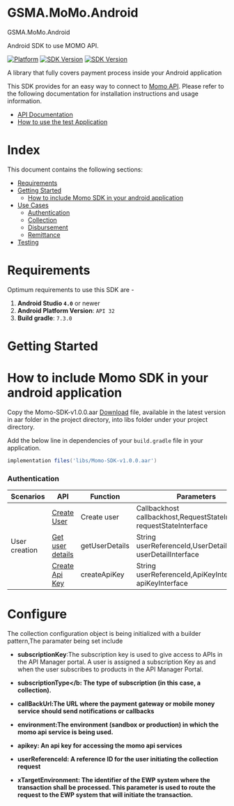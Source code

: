 # GSMA.MoMo.Android

GSMA.MoMo.Android

Android SDK to use MOMO API.

[![Platform](https://img.shields.io/badge/platform-Android-inactive.svg?style=flat)](https://github.com/gsmainclusivetechlab/mmapi-android-sdk)
[![SDK Version](https://img.shields.io/badge/minSdkVersion-21-blue.svg)](https://developer.android.com/about/versions/android-4.1)
[![SDK Version](https://img.shields.io/badge/targetSdkVersion-33-informational.svg)](https://developer.android.com/sdk/api_diff/31/changes)


A library that fully covers payment process inside your Android application

This SDK provides for an easy way to connect to [Momo API](https://momodeveloper.mtn.com/api-documentation).
Please refer to the following documentation for installation instructions and usage information.

-   [API Documentation](https://momodeveloper.mtn.com/api-documentation)
-   [How to use the test Application](GSMATest/README.md)

# Index 

This document contains the following sections:

-  [Requirements](#requirements)
-  [Getting Started](#getting-started)
     -  [How to include Momo SDK in your android application](#Setup)
-  [Use Cases](#use-cases)
     -  [Authentication](#authentication)
     -  [Collection](#collection)
     -  [Disbursement](#disbursement)
     -  [Remittance](#remittance)
-  [Testing](#testing)


<a name="#requirement"></a>

# Requirements

Optimum requirements to use this SDK are -

1. **Android Studio `4.0`** or newer
2. **Android Platform Version**: `API 32`
3. **Build gradle**: `7.3.0`

<a name="Setup"></a>

# Getting Started


# How to include Momo SDK in your android application

Copy the Momo-SDK-v1.0.0.aar [Download](/aar/Momo-SDK-v1.0.0.aar)
 file, available in the latest version in aar folder in the project directory, into libs folder under your project directory.

Add the below line in dependencies of your `build.gradle` file in your application.

```groovy
implementation files('libs/Momo-SDK-v1.0.0.aar')
```
<a name="#authentication"></a>


### Authentication

<table>
<thead>
  <tr>
    <th>Scenarios</th>
    <th>API</th>
    <th>Function</th>
    <th>Parameters</th>
  </tr>
</thead>
<tbody>
  <tr>
    <td rowspan="3">User creation</td>
    <td><a href="docs/authentication/createUser.md">Create User</a></td>
    <td>Create user</td>
    <td>Callbackhost callbackhost,RequestStateInterface requestStateInterface</td>
  </tr>
  <tr>
    <td><a href=docs/authentication/getUserDetails.md>Get user details</a></td>
    <td>getUserDetails</td>
    <td>String userReferenceId,UserDetailInterface userDetailInterface</td>
  </tr>
   <tr>
    <td><a href=docs/authentication/createApiKey.md>Create Api Key</a></td>
    <td>createApiKey</td>
    <td>String userReferenceId,ApiKeyInterface apiKeyInterface</td>
  </tr>
  
</tbody>
</table>

<a name="#collections"></a>

# Configure

The collection configuration object is being initialized with a builder pattern,The paramater being set include

  * <b>subscriptionKey</b>:The subscription key is used to give access to APIs in the API Manager portal. A user is assigned a subscription Key as and when the user subscribes to products in the API Manager Portal.
  
  * <b>subscriptionType</b: The type of subscription (in this case, a collection).
     
  * <b>callBackUrl</b>:The URL where the payment gateway or mobile money service should send notifications or callbacks

  * <b>environment</b>:The environment (sandbox or production) in which the momo api service is being used.

  * <b>apikey</b>: An api key for accessing the momo api services
  
  * <b>userReferenceId</b>: A reference ID for the user initiating the collection request   

  * <b>xTargetEnvironment</b>: The identifier of the EWP system where the transaction shall be processed. This parameter is used to route the request to the EWP system that will initiate the transaction.















